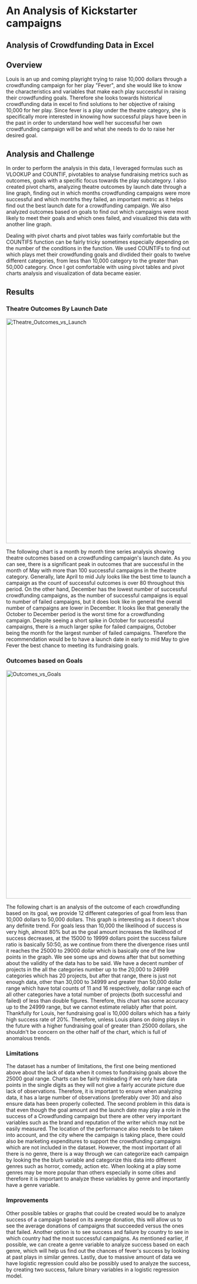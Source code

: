 # An Analysis of Kickstarter campaigns 

## Analysis of Crowdfunding Data in Excel 

## Overview 

Louis is an up and coming playright trying to raise 10,000 dollars through a crowdfunding campaign for her play "Fever", and she would like to know the characteristics and variables that make each play successful in raising their crowdfunding goals. Therefore she looks towards historical crowdfunding data in excel to find solutions to her objective of raising 10,000 for her play. Since fever is a play under the theatre category, she is specifically more interested in knowing how successful plays have been in the past in order to understand how well her successful her own crowdfunding campaign will be and what she needs to do to raise her desired goal. 

## Analysis and Challenge 
In order to perform the analysis in this data, I leveraged formulas such as VLOOKUP and COUNTIF, pivotables to analyse fundraising metrics such as outcomes, goals with a specific focus towards the play subcategory. I also created pivot charts, analyzing theatre outcomes by launch date through a line graph, finding out in which months crowdfunding campaigns were more successful and which montrhs they failed, an important metric as it helps find out the best launch date for a crowdfunding campaign. We also analyzed outcomes based on goals to find out which campaigns were most likely to meet their goals and which ones failed, and visualized this data with another line graph. 

Dealing with pivot charts and pivot tables was fairly comfortable but the COUNTIFS function can be fairly tricky sometimes especially depending on the number of the conditions in the function. We used COUNTIFs to find out which plays met their crowdfunding goals and divdided their goals to twelve different categories, from less than 10,000 category to the greater than 50,000 category. Once I got comfortable with using pivot tables and pivot charts analysis and visualization of data became easier. 

## Results 

### Theatre Outcomes By Launch Date 

<img width="612" alt="Theatre_Outcomes_vs_Launch" src="https://user-images.githubusercontent.com/59693153/103111223-3f477200-4610-11eb-98e5-11cd392a4fc2.png">

The following chart is a month by month time series analysis showing theatre outcomes based on a crowdfunding campaign's launch date. As you can see, there is a significant peak in outcomes that are successful in the month of May with more than 100 successful campaigns in the theatre category. Generally, late April to mid July looks like the best time to launch a campaign as the count of successful outcomes is over 80 throughout this period. On the other hand, December has the lowest number of successful crowdfunding campaigns, as the number of successful campaigns is equal to number of failed campaigns, but it does look like in general the overall number of campaigns are lower in December. It looks like that generally the October to December period is the worst time for a crowdfunding campaign. Despite seeing a short spike in October for successful campaigns, there is a much larger spike for failed campaigns, October being the month for the largest number of failed campaigns. Therefore the recommendation would be to have a launch date in early to mid May to give Fever the best chance to meeting its fundraising goals. 

### Outcomes based on Goals

<img width="621" alt="Outcomes_vs_Goals" src="https://user-images.githubusercontent.com/59693153/103111224-3f477200-4610-11eb-957e-8b2027d3b974.png">

The following chart is an analysis of the outcome of each crowdfunding based on its goal, we provide 12 different categories of goal from less than 10,000 dollars to 50,000 dollars. This graph is interesting as it doesn't show any definite trend. For goals less than 10,000 the likelihood of success is very high, almost 80% but as the goal amount increases the likelihood of success decreases, at the 15000 to 19999 dollars point the success failure ratio is basically 50:50, as we continue from there the divergence rises until it reaches the 25000 to 29000 dollar which is basically one of the low points in the graph. We see some ups and downs after that but something about the validity of the data has to be said. We have a decent number of projects in the all the categories number up to the 20,000 to 24999 categories which has 20 projects, but after that range, there is just not enough data, other than 30,000 to 34999 and greater than 50,000 dollar range which have total counts of 11 and 16 respectively, dollar range each of all other categories have a total number of projects (both successful and failed) of less than double figures. Therefore, this chart has some accuracy up to the 24999 range, but we cannot estimate reliably after that point. Thankfully for Louis, her fundraising goal is 10,000 dollars which has a fairly high success rate of 20%. Therefore, unless Louis plans on doing plays in the future with a higher fundraising goal of greater than 25000 dollars, she shouldn't be concern on the other half of the chart, which is full of anomalous trends.  

### Limitations

The dataset has a number of limitations, the first one being mentioned above about the lack of data when it comes to fundraising goals above the 25000 goal range. Charts can be fairly misleading if we only have data points in the single digits as they will not give a fairly accurate picture due lack of observations. Therefore, it is important to ensure when analyzing data, it has a large number of observations (preferably over 30) and also ensure data has been properly collected. The second problem in this data is that even though the goal amount and the launch date may play a role in the success of a Crowdfunding campaign but there are other very important variables such as the brand and reputation of the writer which may not be easily measured. The location of the performance also needs to be taken into account, and the city where the campaign is taking place, there could also be marketing expenditures to support the crowdfunding campaigns which are not included in the dataset. However, the most important of all there is no genre, there is a way through we can categorize each campaign by looking the the blurb variable and categorize this data into different genres such as horror, comedy, action etc. When looking at a play some genres may be more popular than others especially in some cities and therefore it is important to analyze these variables by genre and importantly have a genre variable.

### Improvements 

Other possible tables or graphs that could be created would be to analyze success of a campaign based on its averge donation, this will allow us to see the average donations of campaigns that succeeded versus the ones that failed. Another option is to see success and failure by country to see in which country had the most successful campaigns. As mentioned earlier, if possible, we can create a genre variable to analyze success based on each genre, which will help us find out the chances of fever's success by looking at past plays in similar genres. Lastly, due to massive amount of data we have logistic regression could also be possibly used to analyze the success, by creating two success, failure binary variables in a logistic regression model. 
